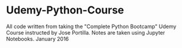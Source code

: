 # Udemy-Python-Course
All code written from taking the "Complete Python Bootcamp" Udemy Course instructed by Jose Portilla. 
Notes are taken using Jupyter Notebooks.
January 2016
